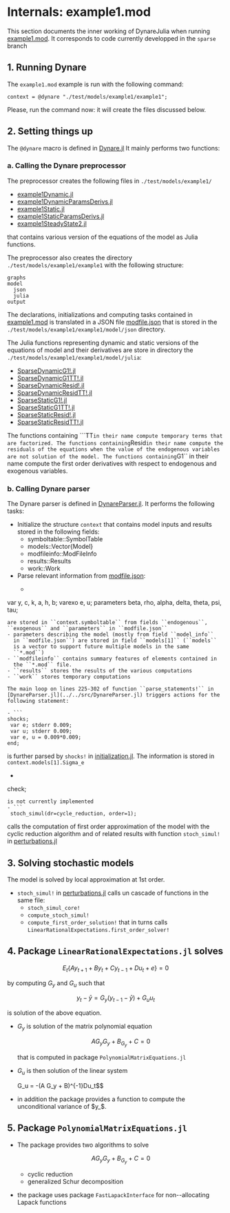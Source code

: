 # Internals: example1.mod

This section documents the inner working of DynareJulia when running
[example1.mod](../../test/models/example1/example1.mod). It corresponds to code currently developped in
the ``sparse`` branch 

## 1. Running Dynare
The ``example1.mod`` example is run with the following command:

```
context = @dynare "./test/models/example1/example1";
```
Please, run the command now: it will create the files discussed below.

## 2. Setting things up
The ``@dynare`` macro is defined in [Dynare.jl](../../src/Dynare.jl)
It mainly performs two functions:

### a. Calling  the Dynare preprocessor
The preprocessor creates the following files in
``./test/models/example1/``

- [example1Dynamic.jl](../../test/models/example1/example1Dynamic.jl)
- [example1DynamicParamsDerivs.jl](../../test/models/example1/example1DynamicParamsDerivs.jl)
- [example1Static.jl](../../test/models/example1/example1Static.jl)
- [example1StaticParamsDerivs.jl](../../test/models/example1/example1StaticParamsDerivs.jl)
- [example1SteadyState2.jl](../../test/models/example1/example1SteadyState2.jl)

that contains various version of the equations of the model as Julia
functions.

The preprocessor also  creates the directory ``./test/models/example1/example1`` with the
following structure:

```
graphs
model
  json
  julia
output
```
The declarations, initializations and computing tasks contained in
[example1.mod](../../test/models/example1/example1.mod) is translated
in a JSON file [modfile.json](../../test/models/example1/example1/model/json/modfile.json)
that is stored in the ``./test/models/example1/example1/model/json``
directory.

The Julia functions representing dynamic and static versions of the
equations of model and their derivatives are store in directory the
``./test/models/example1/example1/model/julia``:

 - [SparseDynamicG1!.jl](../../test/models/example1/example1/model/julia/SparseDynamicG1!.jl)
 - [SparseDynamicG1TT!.jl](../../test/models/example1/example1/model/julia/SparseDynamicG1TT!.jl)
 - [SparseDynamicResid!.jl](../../test/models/example1/example1/model/julia/SparseDynamicResid!.jl)
 - [SparseDynamicResidTT!.jl](../../test/models/example1/example1/model/julia/SparseDynamicResidTT!.jl)
 - [SparseStaticG1!.jl](../../test/models/example1/example1/model/julia/SparseStaticG1!.jl)
 - [SparseStaticG1TT!.jl](../../test/models/example1/example1/model/julia/SparseStaticG1TT!.jl)
 - [SparseStaticResid!.jl](../../test/models/example1/example1/model/julia/SparseStaticResid!.jl)
 - [SparseStaticResidTT!.jl](../../test/models/example1/example1/model/julia/SparseStaticResidTT!.jl)

The functions containing ```TT`` in their name compute temporary terms
that are factorized. The functions containing ``Resid`` in their name
compute the residuals of the equations when the value of the
endogenous variables are not solution of the model. The functions
containing ``G1`` in their name compute the first order derivatives
with respect to endogenous and exogenous variables.


### b. Calling Dynare parser

The Dynare parser is defined in
[DynareParser.jl](../../src/DynareParser.jl). It performs the
following tasks:

 - Initialize the structure ``context`` that contains  model inputs and
  results stored in the following fields:
   - symboltable::SymbolTable
   - models::Vector{Model}
   - modfileinfo::ModFileInfo
   - results::Results
   - work::Work
 - Parse relevant information from
  [modfile.json](../../test/models/example1/example1/model/json/modfile.json):
   - ```
  var y, c, k, a, h, b;
  varexo e, u;
  parameters beta, rho, alpha, delta, theta, psi, tau;
  ```
  are stored in ``context.symboltable`` from fields ``endogenous``,
  ``exogenous`` and ``parameters`` in ``modfile.json``
  - parameters describing the model (mostly from field ``model_info``
    in ``modfile.json``) are stored in field ``models[1]`` (``models``
    is a vector to support future multiple models in the same
    ``*.mod``)
  - ``modfileinfo`` contains summary features of elements contained in
    the ``*.mod`` file.
  - ``results`` stores the results of the various computations
  - ``work`` stores temporary computations

The main loop on lines 225-302 of function ``parse_statements!`` in
[DynareParser.jl](../../src/DynareParser.jl) triggers actions for the
following statement:

 - ```
 shocks;
   var e; stderr 0.009;
   var u; stderr 0.009;
   var e, u = 0.009*0.009;
 end;
 ```
 is further parsed by ``shocks!`` in
 [initialization.jl](../../src/initialization.jl). The information is
 stored in ``context.models[1].Sigma_e``
 - ```
  check;
 ```
 is not currently implemented
 - ```
  stoch_simul(dr=cycle_reduction, order=1);
  ```
  calls the computation of first order approximation of the model with
  the cyclic reduction algorithm and of
  related results with function ``stoch_simul!`` in [perturbations.jl](../../src/perturbations.jl)

## 3. Solving stochastic models
The model is solved by local approximation at 1st order.

- ``stoch_simul!`` in [perturbations.jl](../../src/perturbations.jl)
  calls un cascade of functions in the same file:
  - ``stoch_simul_core!``
  - ``compute_stoch_simul!``
  - ``compute_first_order_solution!`` that in turns calls
    ``LinearRationalExpectations.first_order_solver!``

## 4. Package ``LinearRationalExpectations.jl`` solves

  $$E_t \{ A y_{t+1} + B y_t + C y_{t-1} + D u_t + e\} = 0$$ 

  by computing $G_y$ and $G_u$ such that

  $$y_t - \bar y= G_y (y_{t-1} - \bar y) + G_u u_t$$

  is solution of the above equation.
- $G_y$ is solution of the matrix polynomial equation 

  $$ AG_yG_y + B_G_y + C = 0$$
  
  that is computed in package ``PolynomialMatrixEquations.jl``
- $G_u$ is then solution of the linear system

  $$ $$G_u = -(A G_y + B)^{-1}Du_t$$
  
- in addition the package provides a function to compute the
unconditional variance of $y_$.

## 5. Package ``PolynomialMatrixEquations.jl``
- The package provides two algorithms to solve

  $$ AG_yG_y + B_G_y + C = 0$$
  
  - cyclic reduction
  - generalized Schur decomposition
  
- the package uses package ``FastLapackInterface`` for non--allocating
  Lapack functions  




